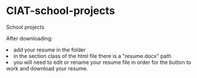 # CIAT-school-projects
School projects

After downloading: 
<li> add your resume in the folder </li>
<li> in the section class of the html file there is a "resume.docx" path </li>
<li> you will need to edit or rename your resume file in order for the button to work and download your resume. </li>
